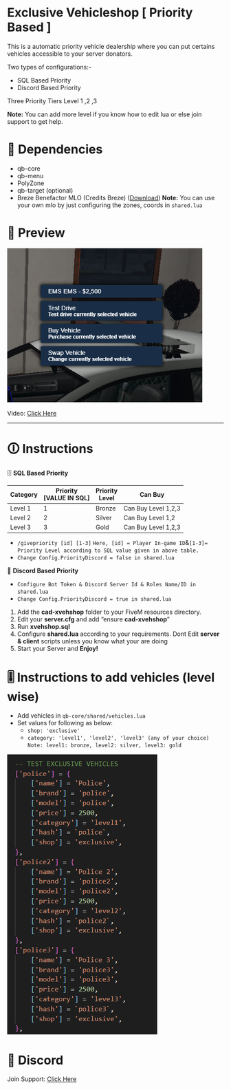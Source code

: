 # Exclusive Vehicleshop [ Priority Based ]

This is a automatic priority vehicle dealership where you can put certains vehicles accessible to your server donators.

Two types of configurations:-

* SQL Based Priority
* Discord Based Priority

Three Priority Tiers Level 1 ,2 ,3

**Note:** You can add more level if you know how to edit lua or else join support to get help.

# 🚀️ Dependencies

* qb-core
* qb-menu
* PolyZone
* qb-target (optional)
* Breze Benefactor MLO (Credits Breze) ([Download](https://forum.cfx.re/t/mlo-benefactor-car-dealer-breze/1234653))
  **Note:** You can use your own mlo by just configuring the zones, coords in `shared.lua`

# 📸 Preview

![Image](image/README/1651583383139.png)

Video: [Click Here](https://www.youtube.com/channel/UCdsjPthu924h8QUCTu3J5jQ)

---

# 🛈 Instructions

🗄️ **SQL Based Priority**


| Category | Priority<br /> [VALUE IN SQL] | Priority<br />Level | Can Buy |
| - | - | - | - |
| Level 1 | 1 | Bronze | Can Buy Level 1,2,3 |
| Level 2 | 2 | Silver | Can Buy Level 1,2 |
| Level 3 | 3 | Gold | Can Buy Level 1,2,3 |

- `/givepriority [id] [1-3]`
  `Here, [id] = Player In-game ID`&`[1-3]= Priority Level according to SQL value given in above table.`
- `Change Config.PriorityDiscord = false in shared.lua`

📣 **Discord Based Priority**

* `Configure Bot Token & Discord Server Id & Roles Name/ID in shared.lua`
* `Change Config.PriorityDiscord = true in shared.lua`

1. Add the **cad-xvehshop** folder to your FiveM resources directory.
2. Edit your **server.cfg** and add “ensure **cad-xvehshop**”
3. Run **xvehshop.sql**
4. Configure **shared.lua** according to your requirements. Dont Edit **server & client** scripts unless you know what your are doing
5. Start your Server and **Enjoy!**

# 🎚 Instructions to add vehicles (level wise)

* Add vehicles in `qb-core/shared/vehicles.lua`
* Set values for following as below:
  * `shop: 'exclusive'`
  * `category: 'level1', 'level2', 'level3' (any of your choice)`
    `Note: level1: bronze, level2: silver, level3: gold`

![](image/README/1651584610841.png)

# 📨 Discord

Join Support: [Click Here](https://discord.gg/9tyjPkA6nd)
